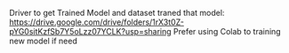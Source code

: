 Driver to get Trained Model and dataset traned that model: https://drive.google.com/drive/folders/1rX3t0Z-pYG0sitKzfSb7Y5oLzz07YCLK?usp=sharing
Prefer using Colab to training new model if need
